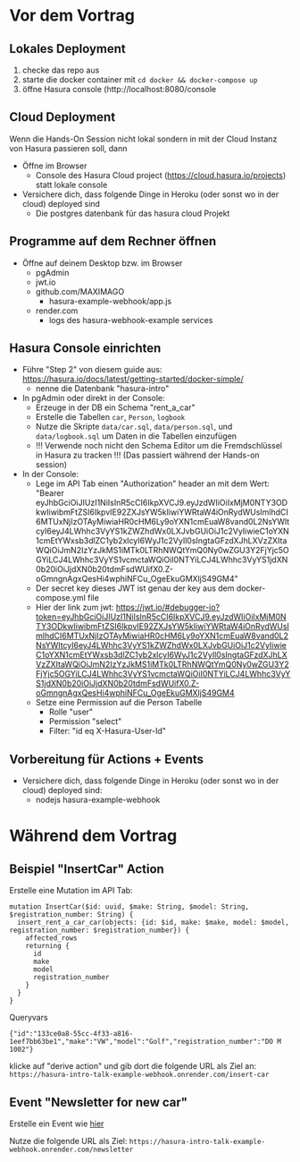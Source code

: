 # Vor dem Vortrag

## Lokales Deployment

1. checke das repo aus
2. starte die docker container mit `cd docker && docker-compose up`
3. öffne Hasura console (http://localhost:8080/console

## Cloud Deployment

Wenn die Hands-On Session nicht lokal sondern in mit der Cloud Instanz von Hasura passieren soll, dann
- Öffne im Browser
    - Console des Hasura Cloud project (https://cloud.hasura.io/projects) statt lokale console 
- Versichere dich, dass folgende Dinge in Heroku (oder sonst wo in der cloud) deployed sind
    - Die postgres datenbank für das hasura cloud Projekt

## Programme auf dem Rechner öffnen

- Öffne auf deinem Desktop bzw. im Browser
    - pgAdmin
    - jwt.io
    - github.com/MAXIMAGO
        - hasura-example-webhook/app.js
    - render.com
        - logs des hasura-webhook-example services

## Hasura Console einrichten

- Führe "Step 2" von diesem guide aus: https://hasura.io/docs/latest/getting-started/docker-simple/
    - nenne die Datenbank "hasura-intro"
- In pgAdmin oder direkt in der Console:
    - Erzeuge in der DB ein Schema "rent_a_car"
    - Erstelle die Tabellen `car`, `Person`, `logbook`
    - Nutze die Skripte `data/car.sql`, `data/person.sql`, und `data/logbook.sql` um Daten in die Tabellen einzufügen
    - !!! Verwende noch nicht den Schema Editor um die Fremdschlüssel in Hasura zu tracken !!! (Das passiert während der Hands-on session)
- In der Console:
    - Lege im API Tab einen "Authorization" header an mit dem Wert: "Bearer eyJhbGciOiJIUzI1NiIsInR5cCI6IkpXVCJ9.eyJzdWIiOiIxMjM0NTY3ODkwIiwibmFtZSI6IkpvIE92ZXJsYW5kIiwiYWRtaW4iOnRydWUsImlhdCI6MTUxNjIzOTAyMiwiaHR0cHM6Ly9oYXN1cmEuaW8vand0L2NsYWltcyI6eyJ4LWhhc3VyYS1kZWZhdWx0LXJvbGUiOiJ1c2VyIiwieC1oYXN1cmEtYWxsb3dlZC1yb2xlcyI6WyJ1c2VyIl0sIngtaGFzdXJhLXVzZXItaWQiOiJmN2IzYzJkMS1iMTk0LTRhNWQtYmQ0Ny0wZGU3Y2FjYjc5OGYiLCJ4LWhhc3VyYS1vcmctaWQiOiI0NTYiLCJ4LWhhc3VyYS1jdXN0b20iOiJjdXN0b20tdmFsdWUifX0.Z-oGmngnAgxQesHi4wphiNFCu_OgeEkuGMXljS49GM4"
    - Der secret key dieses JWT ist genau der key aus dem docker-compose.yml file
    - Hier der link zum jwt: https://jwt.io/#debugger-io?token=eyJhbGciOiJIUzI1NiIsInR5cCI6IkpXVCJ9.eyJzdWIiOiIxMjM0NTY3ODkwIiwibmFtZSI6IkpvIE92ZXJsYW5kIiwiYWRtaW4iOnRydWUsImlhdCI6MTUxNjIzOTAyMiwiaHR0cHM6Ly9oYXN1cmEuaW8vand0L2NsYWltcyI6eyJ4LWhhc3VyYS1kZWZhdWx0LXJvbGUiOiJ1c2VyIiwieC1oYXN1cmEtYWxsb3dlZC1yb2xlcyI6WyJ1c2VyIl0sIngtaGFzdXJhLXVzZXItaWQiOiJmN2IzYzJkMS1iMTk0LTRhNWQtYmQ0Ny0wZGU3Y2FjYjc5OGYiLCJ4LWhhc3VyYS1vcmctaWQiOiI0NTYiLCJ4LWhhc3VyYS1jdXN0b20iOiJjdXN0b20tdmFsdWUifX0.Z-oGmngnAgxQesHi4wphiNFCu_OgeEkuGMXljS49GM4
    - Setze eine Permission auf die Person Tabelle
        - Rolle "user"
        - Permission "select"
        - Filter: "id eq X-Hasura-User-Id"

## Vorbereitung für Actions + Events

- Versichere dich, dass folgende Dinge in Heroku (oder sonst wo in der cloud) deployed sind:
    - nodejs hasura-example-webhook

# Während dem Vortrag

## Beispiel "InsertCar" Action

Erstelle eine Mutation im API Tab:

```
mutation InsertCar($id: uuid, $make: String, $model: String, $registration_number: String) {
  insert_rent_a_car_car(objects: {id: $id, make: $make, model: $model, registration_number: $registration_number}) {
    affected_rows
    returning {
      id
      make
      model
      registration_number
    }
  }
}
```

Queryvars
```
{"id":"133ce0a8-55cc-4f33-a816-1eef7bb63be1","make":"VW","model":"Golf","registration_number":"DO M 1002"}
```

klicke auf "derive action" und gib dort die folgende URL als Ziel an:
`https://hasura-intro-talk-example-webhook.onrender.com/insert-car`

## Event "Newsletter for new car"

Erstelle ein Event wie [hier](./event-config-newsletter-on-car-insert.png)

Nutze die folgende URL als Ziel:
`https://hasura-intro-talk-example-webhook.onrender.com/newsletter`
